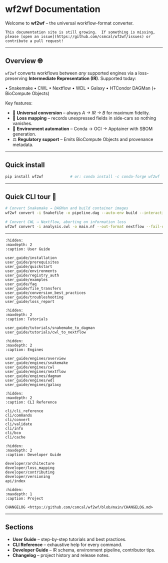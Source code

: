 # wf2wf Documentation

Welcome to **wf2wf** – the universal workflow-format converter.

```{admonition} Docs in progress
This documentation site is still growing.  If something is missing, please [open an issue](https://github.com/csmcal/wf2wf/issues) or contribute a pull request!
```

---

## Overview 🌐

`wf2wf` converts workflows between *any* supported engines via a loss-preserving **Intermediate Representation (IR)**.  Supported today:

• Snakemake • CWL • Nextflow • WDL • Galaxy • HTCondor DAGMan (+ BioCompute Objects)

Key features:

* 🔄 **Universal conversion** – always *A → IR → B* for maximum fidelity.
* 🧬 **Loss mapping** – records unexpressed fields in side-cars so nothing vanishes.
* 🐳 **Environment automation** – Conda → OCI → Apptainer with SBOM generation.
* ⚖ **Regulatory support** – Emits BioCompute Objects and provenance metadata.

---

## Quick install

```bash
pip install wf2wf            # or: conda install -c conda-forge wf2wf
```

---

## Quick CLI tour 🚀

```bash
# Convert Snakemake → DAGMan and build container images
wf2wf convert -i Snakefile -o pipeline.dag --auto-env build --interactive

# Convert CWL → Nextflow, aborting on information loss
wf2wf convert -i analysis.cwl -o main.nf --out-format nextflow --fail-on-loss
```

---

```{toctree}
:hidden:
:maxdepth: 2
:caption: User Guide

user_guide/installation
user_guide/prerequisites
user_guide/quickstart
user_guide/environments
user_guide/registry_auth
user_guide/examples
user_guide/faq
user_guide/file_transfers
user_guide/conversion_best_practices
user_guide/troubleshooting
user_guide/loss_report
```

```{toctree}
:hidden:
:maxdepth: 2
:caption: Tutorials

user_guide/tutorials/snakemake_to_dagman
user_guide/tutorials/cwl_to_nextflow
```

```{toctree}
:hidden:
:maxdepth: 2
:caption: Engines

user_guide/engines/overview
user_guide/engines/snakemake
user_guide/engines/cwl
user_guide/engines/nextflow
user_guide/engines/dagman
user_guide/engines/wdl
user_guide/engines/galaxy
```

```{toctree}
:hidden:
:maxdepth: 2
:caption: CLI Reference

cli/cli_reference
cli/commands
cli/convert
cli/validate
cli/info
cli/bco
cli/cache
```

```{toctree}
:hidden:
:maxdepth: 2
:caption: Developer Guide

developer/architecture
developer/loss_mapping
developer/contributing
developer/versioning
api/index
```

```{toctree}
:hidden:
:maxdepth: 1
:caption: Project

CHANGELOG <https://github.com/csmcal/wf2wf/blob/main/CHANGELOG.md>
```

---

## Sections

* **User Guide** – step-by-step tutorials and best practices.
* **CLI Reference** – exhaustive help for every command.
* **Developer Guide** – IR schema, environment pipeline, contributor tips.
* **Changelog** – project history and release notes.
